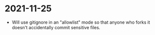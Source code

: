 # 2021-11-25

- Will use gitignore in an "allowlist" mode so that anyone who forks it doesn't
  accidentally commit sensitive files.
